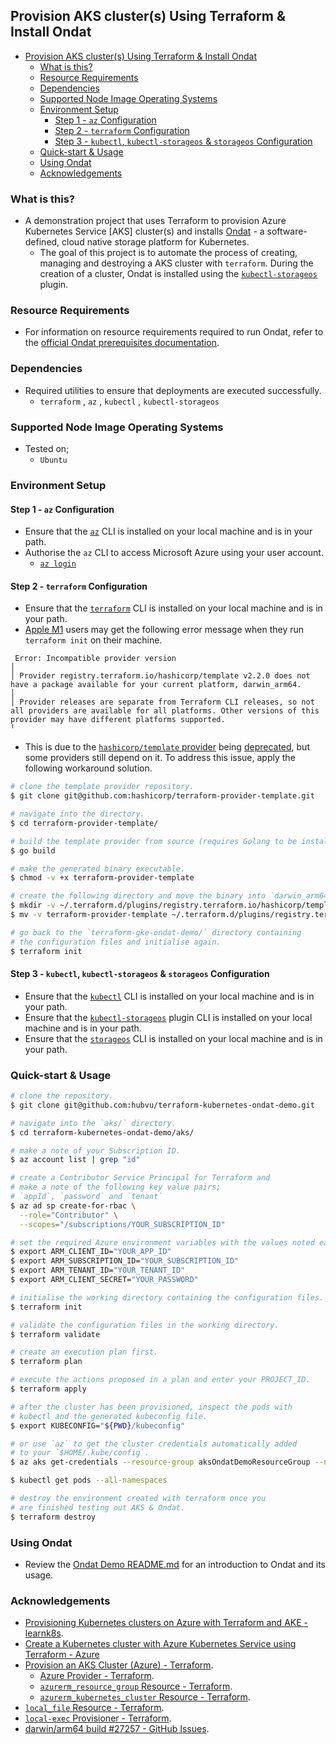 ## Provision AKS cluster(s) Using Terraform & Install Ondat

- [Provision AKS cluster(s) Using Terraform & Install Ondat](#provision-aks-clusters-using-terraform--install-ondat)
  - [What is this?](#what-is-this)
  - [Resource Requirements](#resource-requirements)
  - [Dependencies](#dependencies)
  - [Supported Node Image Operating Systems](#supported-node-image-operating-systems)
  - [Environment Setup](#environment-setup)
    - [Step 1 - `az` Configuration](#step-1---az-configuration)
    - [Step 2 - `terraform` Configuration](#step-2---terraform-configuration)
    - [Step 3 - `kubectl`, `kubectl-storageos` & `storageos` Configuration](#step-3---kubectl-kubectl-storageos--storageos-configuration)
  - [Quick-start & Usage](#quick-start--usage)
  - [Using Ondat](#using-ondat)
  - [Acknowledgements](#acknowledgements)


### What is this?

* A demonstration project that uses Terraform to provision Azure Kubernetes Service [AKS] cluster(s) and installs [Ondat](https://www.ondat.io/) - a software-defined, cloud native storage platform for Kubernetes.
  * The goal of this project is to automate the process of creating, managing and destroying a AKS cluster with `terraform`. During the creation of a cluster, Ondat is installed using the [`kubectl-storageos`](https://github.com/storageos/kubectl-storageos) plugin.  

### Resource Requirements

* For information on resource requirements required to run Ondat, refer to the [official Ondat prerequisites documentation](https://docs.ondat.io/docs/prerequisites/).

### Dependencies

* Required utilities to ensure that deployments are executed successfully.
  * `terraform` , `az` , `kubectl` , `kubectl-storageos`

### Supported Node Image Operating Systems

* Tested on;
  * `Ubuntu`

### Environment Setup

#### Step 1 - `az` Configuration

* Ensure that the [`az`](https://docs.microsoft.com/en-us/cli/azure/install-azure-cli) CLI is installed on your local machine and is in your path. 
* Authorise the `az` CLI to access Microsoft Azure using your user account.
  * [`az login`](https://cloud.google.com/sdk/gcloud/reference/auth/login)

#### Step 2 - `terraform` Configuration

* Ensure that the [`terraform`](https://learn.hashicorp.com/tutorials/terraform/install-cli) CLI is installed on your local machine and is in your path.
* [Apple M1](https://en.wikipedia.org/wiki/Apple_M1) users may get the following error message when they run `terraform init` on their machine.

```
 Error: Incompatible provider version
│
│ Provider registry.terraform.io/hashicorp/template v2.2.0 does not have a package available for your current platform, darwin_arm64.
│
│ Provider releases are separate from Terraform CLI releases, so not all providers are available for all platforms. Other versions of this provider may have different platforms supported.
╵
```

* This is due to the [`hashicorp/template` provider](https://github.com/hashicorp/terraform/issues/27257#issuecomment-825102330) being [deprecated](https://registry.terraform.io/providers/hashicorp/template/latest/docs#deprecation), but some providers still depend on it. To address this issue, apply the following workaround solution.

```bash
# clone the template provider repository.
$ git clone git@github.com:hashicorp/terraform-provider-template.git

# navigate into the directory.
$ cd terraform-provider-template/

# build the template provider from source (requires Golang to be installed).
$ go build

# make the generated binary executable.
$ chmod -v +x terraform-provider-template

# create the following directory and move the binary into `darwin_arm64/`.
$ mkdir -v ~/.terraform.d/plugins/registry.terraform.io/hashicorp/template/2.2.0/darwin_arm64/
$ mv -v terraform-provider-template ~/.terraform.d/plugins/registry.terraform.io/hashicorp/template/2.2.0/darwin_arm64/

# go back to the `terraform-gke-ondat-demo/` directory containing 
# the configuration files and initialise again.
$ terraform init
```

#### Step 3 - `kubectl`, `kubectl-storageos` & `storageos` Configuration

* Ensure that the [`kubectl`](https://kubernetes.io/docs/tasks/tools/#kubectl) CLI is installed on your local machine and is in your path.
* Ensure that the [`kubectl-storageos`](https://github.com/storageos/kubectl-storageos/releases) plugin CLI is installed on your local machine and is in your path.
* Ensure that the [`storageos`](https://github.com/storageos/go-cli/releases/) CLI is installed on your local machine and is in your path.

### Quick-start & Usage


```bash
# clone the repository.
$ git clone git@github.com:hubvu/terraform-kubernetes-ondat-demo.git

# navigate into the `aks/` directory.
$ cd terraform-kubernetes-ondat-demo/aks/

# make a note of your Subscription ID.
$ az account list | grep "id"

# create a Contributor Service Principal for Terraform and
# make a note of the following key value pairs;
# `appId`, `password` and `tenant`
$ az ad sp create-for-rbac \
  --role="Contributor" \
  --scopes="/subscriptions/YOUR_SUBSCRIPTION_ID"

# set the required Azure environment variables with the values noted earlier. 
$ export ARM_CLIENT_ID="YOUR_APP_ID"
$ export ARM_SUBSCRIPTION_ID="YOUR_SUBSCRIPTION_ID"
$ export ARM_TENANT_ID="YOUR_TENANT_ID"
$ export ARM_CLIENT_SECRET="YOUR_PASSWORD"

# initialise the working directory containing the configuration files.
$ terraform init

# validate the configuration files in the working directory.
$ terraform validate

# create an execution plan first.
$ terraform plan

# execute the actions proposed in a plan and enter your PROJECT_ID.
$ terraform apply

# after the cluster has been provisioned, inspect the pods with 
# kubectl and the generated kubeconfig file.
$ export KUBECONFIG="${PWD}/kubeconfig"

# or use `az` to get the cluster credentials automatically added 
# to your `$HOME/.kube/config`.
$ az aks get-credentials --resource-group aksOndatDemoResourceGroup --name terraform-aks-cluster-ondat-demo

$ kubectl get pods --all-namespaces

# destroy the environment created with terraform once you 
# are finished testing out AKS & Ondat.
$ terraform destroy
```

### Using Ondat

* Review the [Ondat Demo README.md](./../ondat/README.md) for an introduction to Ondat and its usage. 

### Acknowledgements

* [Provisioning Kubernetes clusters on Azure with Terraform and AKE - learnk8s](https://learnk8s.io/terraform-aks).
* [Create a Kubernetes cluster with Azure Kubernetes Service using Terraform - Azure](https://docs.microsoft.com/en-us/azure/developer/terraform/create-k8s-cluster-with-tf-and-aks)
* [Provision an AKS Cluster (Azure) - Terraform](https://learn.hashicorp.com/tutorials/terraform/aks).
  * [Azure Provider - Terraform](https://registry.terraform.io/providers/hashicorp/azurerm/latest/docs).
  * [`azurerm_resource_group` Resource - Terraform](https://registry.terraform.io/providers/hashicorp/azurerm/latest/docs/resources/resource_group).
  * [`azurerm_kubernetes_cluster` Resource - Terraform](https://registry.terraform.io/providers/hashicorp/azurerm/latest/docs/resources/kubernetes_cluster).
* [`local_file` Resource - Terraform](https://registry.terraform.io/providers/hashicorp/local/latest/docs/resources/file).
* [`local-exec` Provisioner - Terraform](https://www.terraform.io/docs/language/resources/provisioners/local-exec.html).
* [darwin/arm64 build #27257 - GitHub Issues](https://github.com/hashicorp/terraform/issues/27257).